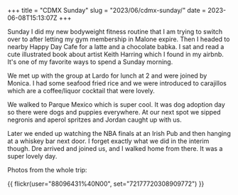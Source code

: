 +++
title = "CDMX Sunday"
slug = "2023/06/cdmx-sunday/"
date = 2023-06-08T15:13:07Z
+++

Sunday I did my new bodyweight fitness routine that I am trying to switch over to after letting my gym membership in Malone expire. Then I headed to nearby Happy Day Cafe for a latte and a chocolate babka. I sat and read a cute illustrated book about artist Keith Harring which I found in my airbnb. It's one of my favorite ways to spend a Sunday morning.

We met up with the group at Lardo for lunch at 2 and were joined by Monica. I had some seafood fried rice and we were introduced to carajillos which are a coffee/liquor cocktail that were lovely.

We walked to Parque Mexico which is super cool. It was dog adoption day so there were dogs and puppies everywhere. At our next spot we sipped negronis and aperol spritzes and Jordan caught up with us.

Later we ended up watching the NBA finals at an Irish Pub and then hanging at a whiskey bar next door. I forget exactly what we did in the interim though. Dre arrived and joined us, and I walked home from there. It was a super lovely day.

Photos from the whole trip:

{{ flickr(user="88096431%40N00", set="72177720308909772") }}
